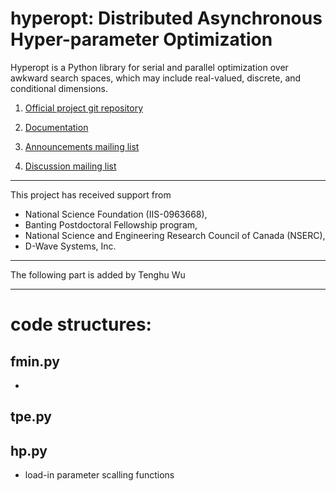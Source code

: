 # hyperopt: Distributed Asynchronous Hyper-parameter Optimization

Hyperopt is a Python library for serial and parallel optimization over awkward search spaces, which may include real-valued, discrete, and conditional dimensions.

1. [Official project git repository](http://github.com/hyperopt/hyperopt)

2. [Documentation](http://hyperopt.github.io/hyperopt)

3. [Announcements mailing list](https://groups.google.com/forum/#!forum/hyperopt-announce)

4. [Discussion mailing list](https://groups.google.com/forum/#!forum/hyperopt-discuss)


------
This project has received support from
* National Science Foundation (IIS-0963668),
* Banting Postdoctoral Fellowship program, 
* National Science and Engineering Research Council of Canada (NSERC),
* D-Wave Systems, Inc.

****
The following part is added by Tenghu Wu
****
# code structures:

## fmin.py
* 

## tpe.py

## hp.py
* load-in parameter scalling functions
